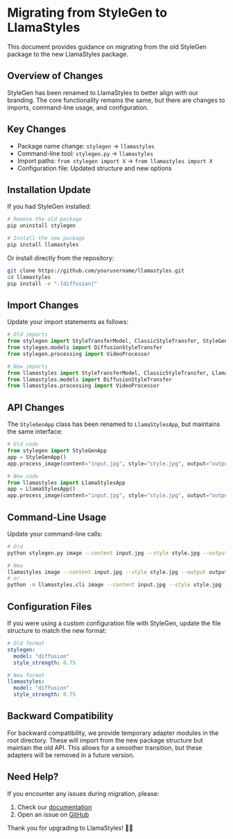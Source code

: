 # Migrating from StyleGen to LlamaStyles

This document provides guidance on migrating from the old StyleGen package to the new LlamaStyles package.

## Overview of Changes

StyleGen has been renamed to LlamaStyles to better align with our branding. The core functionality remains the same, but there are changes to imports, command-line usage, and configuration.

## Key Changes

- Package name change: `stylegen` → `llamastyles`
- Command-line tool: `stylegen.py` → `llamastyles`
- Import paths: `from stylegen import X` → `from llamastyles import X`
- Configuration file: Updated structure and new options

## Installation Update

If you had StyleGen installed:

```bash
# Remove the old package
pip uninstall stylegen

# Install the new package
pip install llamastyles
```

Or install directly from the repository:

```bash
git clone https://github.com/yourusername/llamastyles.git
cd llamastyles
pip install -e ".[diffusion]"
```

## Import Changes

Update your import statements as follows:

```python
# Old imports
from stylegen import StyleTransferModel, ClassicStyleTransfer, StyleGenApp
from stylegen.models import DiffusionStyleTransfer
from stylegen.processing import VideoProcessor

# New imports
from llamastyles import StyleTransferModel, ClassicStyleTransfer, LlamaStylesApp
from llamastyles.models import DiffusionStyleTransfer
from llamastyles.processing import VideoProcessor
```

## API Changes

The `StyleGenApp` class has been renamed to `LlamaStylesApp`, but maintains the same interface:

```python
# Old code
from stylegen import StyleGenApp
app = StyleGenApp()
app.process_image(content="input.jpg", style="style.jpg", output="output.png")

# New code
from llamastyles import LlamaStylesApp
app = LlamaStylesApp()
app.process_image(content="input.jpg", style="style.jpg", output="output.png")
```

## Command-Line Usage

Update your command-line calls:

```bash
# Old
python stylegen.py image --content input.jpg --style style.jpg --output output.png

# New
llamastyles image --content input.jpg --style style.jpg --output output.png
# or
python -m llamastyles.cli image --content input.jpg --style style.jpg --output output.png
```

## Configuration Files

If you were using a custom configuration file with StyleGen, update the file structure to match the new format:

```yaml
# Old format
stylegen:
  model: "diffusion"
  style_strength: 0.75

# New format
llamastyles:
  model: "diffusion"
  style_strength: 0.75
```

## Backward Compatibility

For backward compatibility, we provide temporary adapter modules in the root directory. These will import from the new package structure but maintain the old API. This allows for a smoother transition, but these adapters will be removed in a future version.

## Need Help?

If you encounter any issues during migration, please:

1. Check our [documentation](https://yourusername.github.io/llamastyles)
2. Open an issue on [GitHub](https://github.com/yourusername/llamastyles/issues)

Thank you for upgrading to LlamaStyles! 🦙✨ 